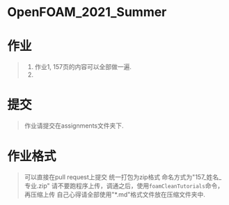# OpenFOAM_2021_Summer

# 作业
> 1. 作业1, 157页的内容可以全部做一遍.
> 2. 

# 提交
> 作业请提交在assignments文件夹下.

# 作业格式
> 可以直接在pull request上提交
> 统一打包为zip格式
> 命名方式为"157_姓名_专业.zip"
> 请不要跑程序上传，调通之后，使用`foamCleanTutorials`命令，再压缩上传
> 自己心得请全部使用"*.md"格式文件放在压缩文件夹中.



